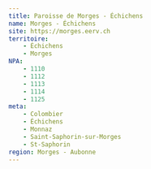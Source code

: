 ```yaml
---
title: Paroisse de Morges - Échichens
name: Morges - Échichens
site: https://morges.eerv.ch
territoire:
    - Échichens
    - Morges
NPA:
    - 1110
    - 1112
    - 1113
    - 1114
    - 1125
meta:
    - Colombier
    - Échichens
    - Monnaz
    - Saint-Saphorin-sur-Morges
    - St-Saphorin
region: Morges - Aubonne
---
```

